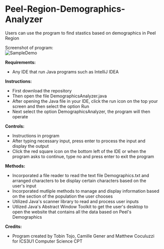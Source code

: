 # Peel-Region-Demographics-Analyzer
Users can use the program to find stastics based on demographics in Peel Region

Screenshot of program:
<br />![SampleDemo](https://user-images.githubusercontent.com/69814148/105614815-d9c6dc80-5d99-11eb-9ffa-8c0f44282619.png)

__Requirements:__ 
- Any IDE that run Java programs such as IntelliJ IDEA 

 __Instructions:__
- First download the repository
- Then open the file DemographicsAnalyzer.java
- After opening the Java file in your IDE, click the run icon on the top your screen and then select the option Run
- Next select the option DemographicsAnalyzer, the program will then operate

__Controls:__ 
- Instructions in program
- After typing necessary input, press enter to process the input and display the output
- Click the red square icon on the bottom left of the IDE or when the program asks to continue, type no and press enter to exit the program

__Methods:__ 
- Incorporated a file reader to read the text file Demographics.txt and arranged characters to be display certain characters based on the user's input
- Incorporated mutliple methods to manage and display information based on the section of the population the user chooses
- Utilized Java's scanner library to read and process user inputs
- Utlized Java's Abstract Window Toolkit to get the user's desktop to open the website that contains all the data based on Peel's Demographics

__Credits:__
- Program created by Tobin Tojo, Camille Gener and Matthew Coculuzzi for ICS3U1 Computer Science CPT
